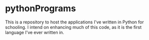 # pythonPrograms
This is a repository to host the applications I've written in Python for schooling. I intend on enhancing much of this code, as it is the first language I've ever written in.
